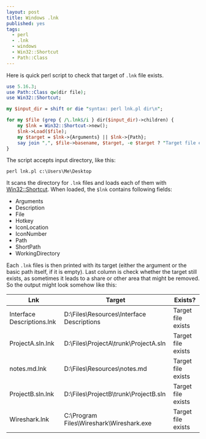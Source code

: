 ```yaml
---
layout: post
title: Windows .lnk
published: yes
tags:
  - perl
  - .lnk
  - windows
  - Win32::Shortcut
  - Path::Class
---
```

Here is quick perl script to check that target of `.lnk` file exists.

```perl
use 5.16.3;
use Path::Class qw(dir file);
use Win32::Shortcut;

my $input_dir = shift or die "syntax: perl lnk.pl dir\n";

for my $file (grep { /\.lnk$/i } dir($input_dir)->children) {
    my $lnk = Win32::Shortcut->new();
    $lnk->Load($file);
    my $target = $lnk->{Arguments} || $lnk->{Path};
    say join ",", $file->basename, $target, -e $target ? "Target file exists" : "File missing";
}
```

The script accepts input directory, like this:

    perl lnk.pl c:\Users\Me\Desktop

It scans the directory for `.lnk` files and loads each of them with [Win32::Shortcut][1]. When loaded, the `$lnk` contains following fields:

 - Arguments
 - Description
 - File
 - Hotkey
 - IconLocation
 - IconNumber
 - Path
 - ShortPath
 - WorkingDirectory

Each `.lnk` files is then printed with its target (either the argument or the basic path itself, if it is empty). Last column is check whether the target still exists, as sometimes it leads to a share or other area that might be removed. So the output might look somehow like this:

| Lnk                        | Target                                    | Exists?            |
| -------------------------- | ----------------------------------------- | ------------------ |
| Interface Descriptions.lnk | D:\Files\Resources\Interface Descriptions | Target file exists |
| ProjectA.sln.lnk           | D:\Files\ProjectA\trunk\ProjectA.sln      | Target file exists |
| notes.md.lnk               | D:\Files\Resources\notes.md               | Target file exists |
| ProjectB.sln.lnk           | D:\Files\ProjectB\trunk\ProjectB.sln      | Target file exists |
| Wireshark.lnk              | C:\Program Files\Wireshark\Wireshark.exe  | Target file exists |

[1]: https://metacpan.org/pod/Win32::Shortcut
